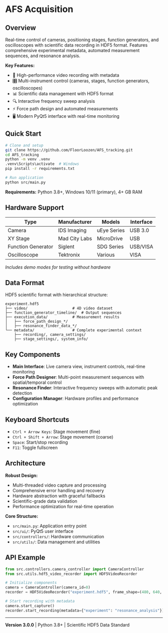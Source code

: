 # AFS Acquisition

## Overview

Real-time control of cameras, positioning stages, function generators, and oscilloscopes with scientific data recording in HDF5 format. Features comprehensive experimental metadata, automated measurement sequences, and resonance analysis.

**Key Features:**
- 🎥 High-performance video recording with metadata
- 🎛️ Multi-instrument control (cameras, stages, function generators, oscilloscopes)  
- 📊 Scientific data management with HDF5 format
- 🔍 Interactive frequency sweep analysis
- ⚡ Force path design and automated measurements
- 🖥️ Modern PyQt5 interface with real-time monitoring

## Quick Start

```bash
# Clone and setup
git clone https://github.com/FloorLoozen/AFS_tracking.git
cd AFS_tracking
python -m venv .venv
.venv\Scripts\activate  # Windows
pip install -r requirements.txt

# Run application
python src/main.py
```

**Requirements:** Python 3.8+, Windows 10/11 (primary), 4+ GB RAM

## Hardware Support

| Type | Manufacturer | Models | Interface |
|------|--------------|--------|-----------|
| Camera | IDS Imaging | uEye Series | USB 3.0 |
| XY Stage | Mad City Labs | MicroDrive | USB |
| Function Generator | Siglent | SDG Series | USB/VISA |
| Oscilloscope | Tektronix | Various | VISA |

*Includes demo modes for testing without hardware*

## Data Format

HDF5 scientific format with hierarchical structure:
```
experiment.hdf5
├── video/                    # 4D video dataset
├── function_generator_timeline/  # Output sequences  
├── execution_data/           # Measurement results
│   ├── force_path_design_*/
│   ├── resonance_finder_data_*/
└── metadata/                 # Complete experimental context
    ├── recording/, camera_settings/
    ├── stage_settings/, system_info/
```

## Key Components

- **Main Interface**: Live camera view, instrument controls, real-time monitoring
- **Force Path Designer**: Multi-point measurement sequences with spatial/temporal control
- **Resonance Finder**: Interactive frequency sweeps with automatic peak detection
- **Configuration Manager**: Hardware profiles and performance optimization

## Keyboard Shortcuts

- `Ctrl + Arrow Keys`: Stage movement (fine)
- `Ctrl + Shift + Arrow`: Stage movement (coarse)  
- `Space`: Start/stop recording
- `F11`: Toggle fullscreen

## Architecture

**Robust Design:**
- Multi-threaded video capture and processing
- Comprehensive error handling and recovery
- Hardware abstraction with graceful fallbacks
- Scientific-grade data validation
- Performance optimization for real-time operation

**Core Structure:**
- `src/main.py`: Application entry point
- `src/ui/`: PyQt5 user interface
- `src/controllers/`: Hardware communication
- `src/utils/`: Data management and utilities

## API Example

```python
from src.controllers.camera_controller import CameraController
from src.utils.hdf5_video_recorder import HDF5VideoRecorder

# Initialize components
camera = CameraController(camera_id=0)
recorder = HDF5VideoRecorder("experiment.hdf5", frame_shape=(480, 640, 3))

# Start recording with metadata
camera.start_capture()
recorder.start_recording(metadata={"experiment": "resonance_analysis"})
```

---

**Version 3.0.0** | Python 3.8+ | Scientific HDF5 Data Standard


